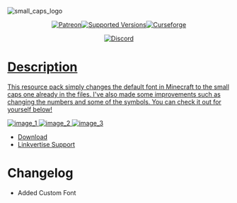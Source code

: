 ![small_caps_logo](https://github.com/user-attachments/assets/be56b3b2-2273-4a46-974b-041168decbb4)

<p align="center"> <a href="https://www.patreon.com/britakee" rel="nofollow"><img src="https://img.shields.io/endpoint.svg?url=https%3A%2F%2Fshieldsio-patreon.vercel.app%2Fapi%3Fusername%3Dbritakee%26type%3Dpatrons&style=flat" alt="Patreon" data-canonical-src="https://img.shields.io/endpoint.svg?url=https%3A%2F%2Fshieldsio-patreon.vercel.app%2Fapi%3Fusername%3Dbritakee%26type%3Dpatrons&amp;style=flat&amp;label=Supporters&amp;color=ff5733" style="max-width: 100%;"><a href="https://www.curseforge.com/minecraft-bedrock/texture-packs/small-caps-font-v1-0" rel="nofollow"><img src="https://i.imgur.com/gqhv67I.png" alt="Supported Versions" data-canonical-src="https://cf.way2muchnoise.eu/versions/328085(c70039).svg" style="max-width: 100%;"><a href="https://www.curseforge.com/minecraft-bedrock/texture-packs/small-caps-font-v1-0" rel="nofollow"><img src="https://cf.way2muchnoise.eu/1083204.svg" alt="Curseforge" data-canonical-src="https://cf.way2muchnoise.eu/1083204.svg" style="max-width: 100%;"></a> 

<p align="center"> <a href="https://discord.gg/YyJpPdpTdx" rel="nofollow"><img src="https://dcbadge.limes.pink/api/server/https://discord.gg/YyJpPdpTdx" alt="Discord" data-canonical-src="https://dcbadge.limes.pink/api/server/https://discord.gg/YyJpPdpTdx" style="max-width: 100%;">

# Description

This resource pack simply changes the default font in Minecraft to the small caps one already in the files. I've also made some improvements such as changing the numbers and some of the symbols. You can check it out for yourself below!

![image_1](https://github.com/user-attachments/assets/91fbe401-9dda-4beb-b681-0147c2f92326)
![image_2](https://github.com/user-attachments/assets/58b81443-0c57-4d90-a487-72d75714ae1c)
![image_3](https://github.com/user-attachments/assets/c068dcb6-9a8b-43ab-9f4e-7184de65646f)

- [Download](https://www.mediafire.com/file/t4g96s64hazrn0g/Small_Caps_Font_RP_v1.0.mcpack/file)
- [Linkvertise Support](https://link-target.net/1217028/small-caps-font-v10)


# Changelog
- Added Custom Font
